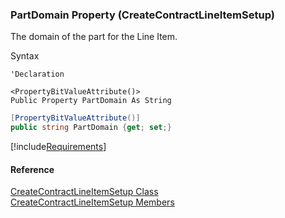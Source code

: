 ﻿### PartDomain Property (CreateContractLineItemSetup)

The domain of the part for the Line Item.

Syntax

```vbnet
'Declaration

<PropertyBitValueAttribute()>
Public Property PartDomain As String
```

```csharp
[PropertyBitValueAttribute()]
public string PartDomain {get; set;}
```

[!include[Requirements](../partials/requirements.md)]

#### Reference

[CreateContractLineItemSetup Class](FChoice.Toolkits.Clarify~FChoice.Toolkits.Clarify.Contracts.CreateContractLineItemSetup.md)  
[CreateContractLineItemSetup Members](FChoice.Toolkits.Clarify~FChoice.Toolkits.Clarify.Contracts.CreateContractLineItemSetup_members.md)